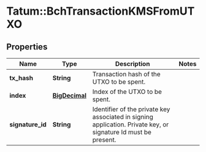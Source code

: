 # Tatum::BchTransactionKMSFromUTXO

## Properties
Name | Type | Description | Notes
------------ | ------------- | ------------- | -------------
**tx_hash** | **String** | Transaction hash of the UTXO to be spent. | 
**index** | [**BigDecimal**](BigDecimal.md) | Index of the UTXO to be spent. | 
**signature_id** | **String** | Identifier of the private key associated in signing application. Private key, or signature Id must be present. | 

